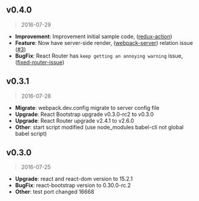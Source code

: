 ## v0.4.0

> 2016-07-29

- **Improvement**: Improvement initial sample code, ([redux-action])
- **Feature**: Now have server-side render, ([webpack-server]) relation issue ([#3])
- **BugFix**: React Router has `keep getting an annoying warning` issue, ([fixed-router-issue])

[fixed-router-issue]: https://github.com/madeinfree/react-basic-starter/commit/88c82f548b57b6efd0f22b3870905a487a68c0d2
[redux-action]: https://github.com/madeinfree/react-basic-starter/commit/70929bf7fbfb4c8cec9021b3fd96216783371ced
[webpack-server]: https://github.com/madeinfree/react-basic-starter/commit/4f548d9fa699e7cff3f39a3ce946cbf871cbbb08
[#3]: https://github.com/madeinfree/react-basic-starter/issues/3

## v0.3.1

> 2016-07-28

- **Migrate**: webpack.dev.config migrate to server config file
- **Upgrade**: React Bootstrap upgrade v0.3.0-rc2 to v0.3.0
- **Upgrade**: React Router upgrade v2.4.1 to v2.6.0
- **Other**: start script modified (use node_modules babel-cli not global babel script)


## v0.3.0

> 2016-07-25

- **Upgrade**: react and react-dom version to 15.2.1
- **BugFix**: react-bootstrap version to 0.30.0-rc.2
- **Other**: test port changed 16668
